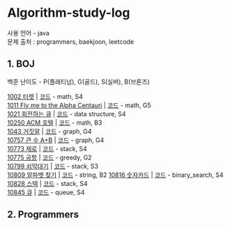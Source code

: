 # Algorithm-study-log
사용 언어 - java   
문제 출처 : programmers, baekjoon, leetcode  
  

## 1. BOJ  
백준 난이도 - P(플래티넘), G(골드), S(실버), B(브론즈)  
  
[1002 터렛](https://www.acmicpc.net/problem/1002) | [코드](https://github.com/mataeLee/Algorithm-study/blob/master/BOJ/BOJ_1002.java) - math, S4  
[1011 Fly me to the Alpha Centauri](https://www.acmicpc.net/problem/1011) | [코드](https://github.com/mataeLee/Algorithm-study/blob/master/BOJ/BOJ_1011.java) - math, G5  
[1021 회전하는 큐](https://www.acmicpc.net/problem/1021) | [코드](https://github.com/mataeLee/Algorithm-study/blob/master/BOJ/BOJ_1021.java) - data structure, S4  
[10250 ACM 호텔](https://www.acmicpc.net/problem/10250) | [코드](https://github.com/mataeLee/Algorithm-study/blob/master/BOJ/BOJ_10250.java) - math, B3  
[1043 거짓말](https://www.acmicpc.net/problem/1043) | [코드](https://github.com/mataeLee/Algorithm-study/blob/master/BOJ/BOJ_1043.java) - graph, G4  
[10757 큰 수 A+B](https://www.acmicpc.net/problem/10757) | [코드](https://github.com/mataeLee/Algorithm-study/blob/master/BOJ/BOJ_10757.java) - graph, G4  
[10773 제로](https://www.acmicpc.net/problem/10773) | [코드](https://github.com/mataeLee/Algorithm-study/blob/master/BOJ/BOJ_10773.java) - stack, S4  
[10775 공항](https://www.acmicpc.net/problem/10775) | [코드](https://github.com/mataeLee/Algorithm-study/blob/master/BOJ/BOJ_10775.java) - greedy, G2   
[10799 쇠막대기](https://www.acmicpc.net/problem/10799) | [코드](https://github.com/mataeLee/Algorithm-study/blob/master/BOJ/BOJ_10799.java) - stack, S3   
[10809 알파벳 찾기](https://www.acmicpc.net/problem/10809) | [코드](https://github.com/mataeLee/Algorithm-study/blob/master/BOJ/BOJ_10809.java) - string, B2 
[10816 숫자카드](https://www.acmicpc.net/problem/10816) | [코드](https://github.com/mataeLee/Algorithm-study/blob/master/BOJ/BOJ_10816.java) - binary_search, S4   
[10828 스택](https://www.acmicpc.net/problem/10828) | [코드](https://github.com/mataeLee/Algorithm-study/blob/master/BOJ/BOJ_10828.java) - stack, S4   
[10845 큐](https://www.acmicpc.net/problem/10845) | [코드](https://github.com/mataeLee/Algorithm-study/blob/master/BOJ/BOJ_10845.java) - queue, S4   
## 2. Programmers

